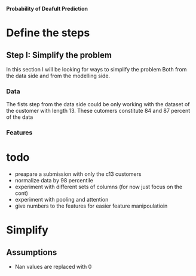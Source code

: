 
**Probability of Deafult Prediction**


# Define the steps

## Step I: Simplify the problem
In this section I will be looking for ways to simplify the problem Both from the data side and from the modelling side. 

### Data 
The fists step from the data side could be only working with the dataset of the customer with length 13. These cutomers constitute 84 and 87 percent of the data 


### Features


# todo
- preapare a submission with only the c13 customers
- normalize data by 98 percentile
- experiment with different sets of columns (for now just focus on the cont)
- experiment with pooling and attention 
- give numbers to the features for easier feature manipoulatioin

# Simplify
## Assumptions
- Nan values are replaced with 0

## 